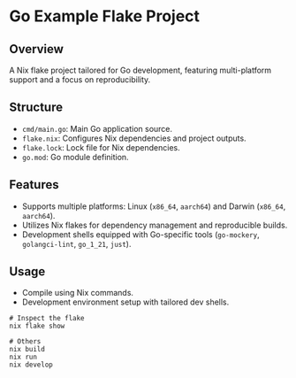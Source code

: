 # Go Example Flake Project

## Overview
A Nix flake project tailored for Go development, featuring multi-platform support and a focus on reproducibility.

## Structure
- `cmd/main.go`: Main Go application source.
- `flake.nix`: Configures Nix dependencies and project outputs.
- `flake.lock`: Lock file for Nix dependencies.
- `go.mod`: Go module definition.

## Features
- Supports multiple platforms: Linux (`x86_64`, `aarch64`) and Darwin (`x86_64`, `aarch64`).
- Utilizes Nix flakes for dependency management and reproducible builds.
- Development shells equipped with Go-specific tools (`go-mockery`, `golangci-lint`, `go_1_21`, `just`).

## Usage
- Compile using Nix commands.
- Development environment setup with tailored dev shells.

```
# Inspect the flake
nix flake show

# Others
nix build
nix run
nix develop
```
